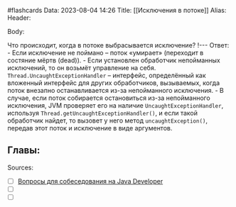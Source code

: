 #flashcards
Data: 2023-08-04 14:26
Title: [[Исключения в потоке]]
Alias:
Header:



Body:



Что происходит, когда в потоке выбрасывается исключение?
!---
Ответ:
	- Если исключение не поймано – поток «умирает» (переходит в состяние мёртв (dead)).
	- Если установлен обработчик непойманных исключений, то он возьмёт управление на себя. `Thread.UncaughtExceptionHandler` – интерфейс, определённый как вложенный интерфейс для других обработчиков, вызываемых, когда поток внезапно останавливается из-за непойманного исключения.
	- В случае, если поток собирается остановиться из-за непойманного исключения, JVM проверяет его на наличие `UncaughtExceptionHandler`, используя `Thread.getUncaughtExceptionHandler()`, и если такой обработчик найдет, то вызовет у него метод `uncaughtException()`, передав этот поток и исключение в виде аргументов.
<!--SR:!2023-11-03,10,330-->




Главы:
-


Sources:
- [ ] [Вопросы для собеседования на Java Developer](https://github.com/enhorse/java-interview/blob/master/README.md#%D0%9E%D0%9E%D0%9F)
- [ ] []()
- [ ] []()
